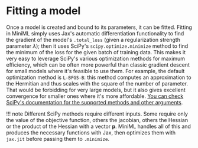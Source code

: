 # Fitting a model

Once a model is created and bound to its parameters, it can be fitted. Fitting in MiniML simply uses Jax's automatic differentiation functionality
to find the gradient of the model's `.total_loss` (given a regularization strength parameter $\lambda$); then it uses SciPy's `scipy.optimize.minimize` method to find the minimum of the loss for the given batch of training data. This makes it very easy to leverage SciPy's various optimization methods
for maximum efficiency, which can be often more powerful than classic gradient descent for small models where it's feasible to use them. For example, the default optimization method is `L-BFGS-B`: this method computes an approximation to the Hermitian and thus scales with the square of the number of parameter. That would be forbidding for very large models, but it also gives excellent convergence for smaller ones where it's more affordable. [You can check SciPy's documentation for the supported methods and other arguments](https://docs.scipy.org/doc/scipy/reference/generated/scipy.optimize.minimize.html).

!!! note
    Different SciPy methods require different inputs. Some require only the value of the objective function, others the jacobian, others the Hessian
    or the product of the Hessian with a vector $\mathbf{p}$. MiniML handles all of this and produces the necessary functions with Jax, then optimizes them with `jax.jit` before passing them to `.minimize`.

